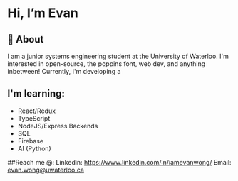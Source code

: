# Hi, I’m Evan 

## 🙌 About 

I am a junior systems engineering student at the University of Waterloo. I'm interested in open-source, the poppins font, web dev, and anything inbetween! Currently, I'm developing a

## I'm learning:
- React/Redux
- TypeScript
- NodeJS/Express Backends
- SQL
- Firebase 
- AI (Python)

##Reach me @:
Linkedin: https://www.linkedin.com/in/iamevanwong/
Email: evan.wong@uwaterloo.ca
